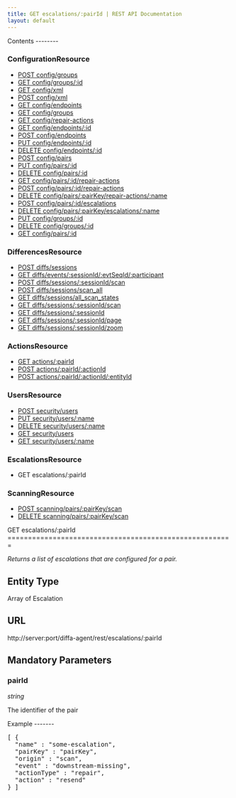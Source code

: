 ```yaml
---
title: GET escalations/:pairId | REST API Documentation
layout: default
---
```


<div id="menu" markdown="1">
Contents
--------

### ConfigurationResource

* [POST config/groups](/doc/rest/config/post/groups)
* [GET config/groups/:id](/doc/rest/config/get/groups/p_id)
* [GET config/xml](/doc/rest/config/get/xml)
* [POST config/xml](/doc/rest/config/post/xml)
* [GET config/endpoints](/doc/rest/config/get/endpoints)
* [GET config/groups](/doc/rest/config/get/groups)
* [GET config/repair-actions](/doc/rest/config/get/repair-actions)
* [GET config/endpoints/:id](/doc/rest/config/get/endpoints/p_id)
* [POST config/endpoints](/doc/rest/config/post/endpoints)
* [PUT config/endpoints/:id](/doc/rest/config/put/endpoints/p_id)
* [DELETE config/endpoints/:id](/doc/rest/config/delete/endpoints/p_id)
* [POST config/pairs](/doc/rest/config/post/pairs)
* [PUT config/pairs/:id](/doc/rest/config/put/pairs/p_id)
* [DELETE config/pairs/:id](/doc/rest/config/delete/pairs/p_id)
* [GET config/pairs/:id/repair-actions](/doc/rest/config/get/pairs/p_id/repair-actions)
* [POST config/pairs/:id/repair-actions](/doc/rest/config/post/pairs/p_id/repair-actions)
* [DELETE config/pairs/:pairKey/repair-actions/:name](/doc/rest/config/delete/pairs/p_pairKey/repair-actions/p_name)
* [POST config/pairs/:id/escalations](/doc/rest/config/post/pairs/p_id/escalations)
* [DELETE config/pairs/:pairKey/escalations/:name](/doc/rest/config/delete/pairs/p_pairKey/escalations/p_name)
* [PUT config/groups/:id](/doc/rest/config/put/groups/p_id)
* [DELETE config/groups/:id](/doc/rest/config/delete/groups/p_id)
* [GET config/pairs/:id](/doc/rest/config/get/pairs/p_id)

### DifferencesResource

* [POST diffs/sessions](/doc/rest/diffs/post/sessions)
* [GET diffs/events/:sessionId/:evtSeqId/:participant](/doc/rest/diffs/get/events/p_sessionId/p_evtSeqId/p_participant)
* [POST diffs/sessions/:sessionId/scan](/doc/rest/diffs/post/sessions/p_sessionId/scan)
* [POST diffs/sessions/scan_all](/doc/rest/diffs/post/sessions/scan_all)
* [GET diffs/sessions/all_scan_states](/doc/rest/diffs/get/sessions/all_scan_states)
* [GET diffs/sessions/:sessionId/scan](/doc/rest/diffs/get/sessions/p_sessionId/scan)
* [GET diffs/sessions/:sessionId](/doc/rest/diffs/get/sessions/p_sessionId)
* [GET diffs/sessions/:sessionId/page](/doc/rest/diffs/get/sessions/p_sessionId/page)
* [GET diffs/sessions/:sessionId/zoom](/doc/rest/diffs/get/sessions/p_sessionId/zoom)

### ActionsResource

* [GET actions/:pairId](/doc/rest/actions/get/p_pairId)
* [POST actions/:pairId/:actionId](/doc/rest/actions/post/p_pairId/p_actionId)
* [POST actions/:pairId/:actionId/:entityId](/doc/rest/actions/post/p_pairId/p_actionId/p_entityId)

### UsersResource

* [POST security/users](/doc/rest/security/post/users)
* [PUT security/users/:name](/doc/rest/security/put/users/p_name)
* [DELETE security/users/:name](/doc/rest/security/delete/users/p_name)
* [GET security/users](/doc/rest/security/get/users)
* [GET security/users/:name](/doc/rest/security/get/users/p_name)

### EscalationsResource

* GET escalations/:pairId

### ScanningResource

* [POST scanning/pairs/:pairKey/scan](/doc/rest/scanning/post/pairs/p_pairKey/scan)
* [DELETE scanning/pairs/:pairKey/scan](/doc/rest/scanning/delete/pairs/p_pairKey/scan)


</div>

<div id="resources" markdown="1">
GET escalations/:pairId
=======================================================

<em>Returns a list of escalations that are configured for a pair.</em>

Entity Type
-----------
Array of Escalation

URL
---
http://server:port/diffa-agent/rest/escalations/:pairId

 
Mandatory Parameters
--------------------

### pairId

*string*

The identifier of the pair

Example
-------</div>
<div id="example">
<pre class="brush: js">[ {
  "name" : "some-escalation",
  "pairKey" : "pairKey",
  "origin" : "scan",
  "event" : "downstream-missing",
  "actionType" : "repair",
  "action" : "resend"
} ]</pre>
</div>
